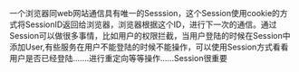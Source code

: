 一个浏览器同web网站通信具有唯一的Sesssion，这个Session使用cookie的方式将SessionID返回给浏览器，浏览器根据这个ID，进行下一次的通信。通过Session可以做很多事情，比如用户的权限拦截，当用户登陆的时候在Session中添加User,有些服务在用户不能登陆的时候不能操作，可以使用Session方式看看用户是否已经登陆.......进行重定向等等操作......Session很重要